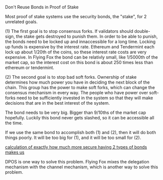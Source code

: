 Don't Reuse Bonds in Proof of Stake

Most proof of stake systems use the security bonds, the "stake", for 2 unrelated goals.

(1) The first goal is to stop consensus forks. If validators should double-sign, the stake gets destroyed to punish them. In order to be able to punish, the bonds need to be locked up and innaccessible for a long time. Locking up funds is expensive by the interest rate. Ethereum and Tendermint each lock up about 1/20th of the coins, so these interest rate costs are very expensive. In Flying Fox the bond can be relativly small, like 1/5000th of the market cap, so the interest cost on this bond is about 250 times less than ethereum or tendermint.

(2) The second goal is to stop bad soft forks. Ownership of stake determines how much power you have in deciding the next block of the chain. This group has the power to make soft forks, which can change the consensus mechanism in every way. The people who have power over soft-forks need to be sufficiently invested in the system so that they will make decisions that are in the best interest of the system. 

The bond needs to be very big. Bigger than 9/10ths of the market cap hopefully. Luckily this bond never gets slashed, so it can be accessible all the time. 

If we use the same bond to accomplish both (1) and (2), then it will do both things poorly. It will be too big for (1), and it will be too small for (2).

[calculation of exactly how much more secure having 2 types of bonds makes us](2_types_of_bonds_calculation.md)

DPOS is one way to solve this problem.
Flying Fox mixes the delegation mechanism with the channel mechanism, which is another way to solve this problem.